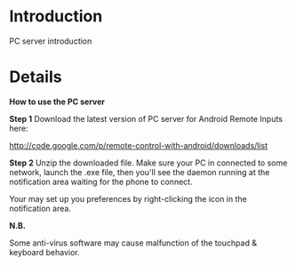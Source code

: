 # Introduction #

PC server introduction


# Details #

**How to use the PC server**

**Step 1**
Download the latest version of PC server for Android Remote Inputs here:

http://code.google.com/p/remote-control-with-android/downloads/list

**Step 2**
Unzip the downloaded file. Make sure your PC in connected to some network, launch the .exe file, then you'll see the daemon running at the notification area waiting for the phone to connect.

Your may set up you preferences by right-clicking the icon in the notification area.

**N.B.**

Some anti-virus software may cause malfunction of the touchpad & keyboard behavior.
